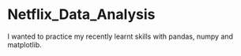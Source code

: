 # Netflix_Data_Analysis
I wanted to practice my recently learnt skills with pandas, numpy and matplotlib. 
